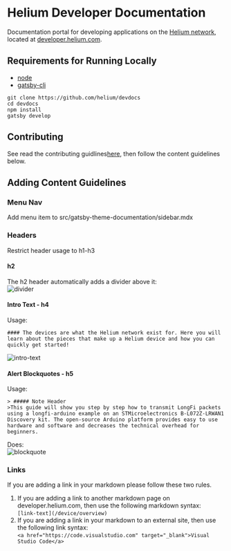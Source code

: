 # Helium Developer Documentation 

Documentation portal for developing applications on the [Helium network](https://www.helium.com/technology#overview), located at [developer.helium.com](https://developer.helium.com/).

## Requirements for Running Locally

- [node](https://nodejs.org/en/)
- [gatsby-cli](https://www.gatsbyjs.org/tutorial/part-zero/#using-the-gatsby-cli)


```
git clone https://github.com/helium/devdocs
cd devdocs
npm install
gatsby develop
```

## Contributing
See read the contributing guidlines[here](https://github.com/helium/blockchain-core/blob/master/CONTRIBUTING.md), then follow the content guidelines below.

## Adding Content Guidelines

### Menu Nav
Add menu item to src/gatsby-theme-documentation/sidebar.mdx

### Headers
Restrict header usage to h1-h3

#### h2
The h2 header automatically adds a divider above it:  
![divider](/readme-images/divider.png)

#### Intro Text - h4
Usage:
```
#### The devices are what the Helium network exist for. Here you will learn about the pieces that make up a Helium device and how you can quickly get started!
```
![intro-text](/readme-images/intro-text.png)

#### Alert Blockquotes - h5
Usage:
```
> ##### Note Header 
>This guide will show you step by step how to transmit LongFi packets using a longfi-arduino example on an STMicroelectronics B-L072Z-LRWAN1 Discovery kit. The open-source Arduino platform provides easy to use hardware and software and decreases the technical overhead for beginners. 
```
Does:  
![blockquote](/readme-images/blockquote-example.png)

### Links
If you are adding a link in your markdown please follow these two rules.
1. If you are adding a link to another markdown page on developer.helium.com, then use the following markdown syntax:  
`
[link-text](/device/overview)
`
2. If you are adding a link in your markdown to an external site, then use the following link syntax:  
`
<a href="https://code.visualstudio.com" target="_blank">Visual Studio Code</a>
`


